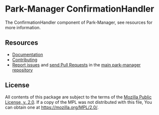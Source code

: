 Park-Manager ConfirmationHandler
================================

The ConfirmationHandler component of Park-Manager, see resources for more information.

Resources
---------

  * [Documentation](http://docs.park-manager.com/current/component/confirmation-handler/index.html)
  * [Contributing](http://docs.park-manager.com/current/contributing/index.html)
  * [Report issues](https://github.com/park-manager/park-manager/issues) and
    [send Pull Requests](https://github.com/park-manager/park-manager/pulls)
    in the [main park-manager repository](https://github.com/park-manager/park-manager)

License
-------

All contents of this package are subject to the terms of the [Mozilla Public License, v. 2.0](LICENSE).
If a copy of the MPL was not distributed with this file, You can obtain one at https://mozilla.org/MPL/2.0/.
